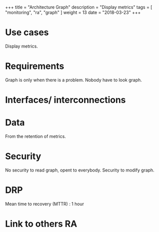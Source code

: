 +++
title = "Architecture Graph"
description = "Display metrics"
tags = [ "monitoring", "ra", "graph" ]
weight = 13
date = "2018-03-23"
+++
# Use cases

Display metrics.

# Requirements

Graph is only when there is a problem.
Nobody have to look graph.

# Interfaces/ interconnections

# Data

From the retention of metrics.

# Security

No security to read graph, opent to everybody.
Security to modify graph.

# DRP

Mean time to recovery (MTTR) : 1 hour

# Link to others RA

